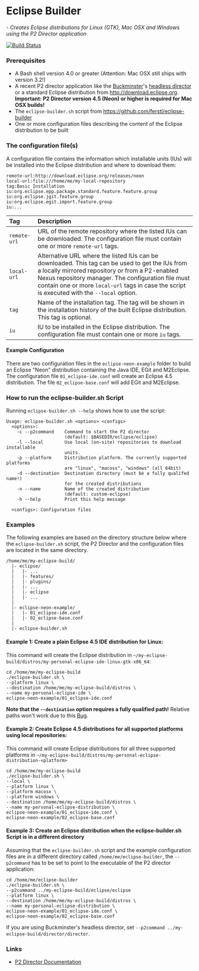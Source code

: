 # Eclipse Builder
*- Creates Eclipse distributions for Linux (GTK), Mac OSX and Windows using the P2 Director application*

[![Build Status](https://travis-ci.org/ferstl/eclipse-builder.svg?branch=master)](https://travis-ci.org/ferstl/eclipse-builder)

### Prerequisites
 - A Bash shell version 4.0 or greater (Attention: Mac OSX still ships with version 3.2!)
 - A recent P2 director application like the [Buckminster](http://www.eclipse.org/buckminster/downloads.html)'s [headless director](http://www.eclipse.org/downloads/download.php?file=/tools/buckminster/products/director_latest.zip) or a standard Eclipse distribution from http://download.eclipse.org. **Important: P2 Director version 4.5 (Neon) or higher is required for Mac OSX builds!**
 - The `eclipse-builder.sh` script from https://github.com/ferstl/eclipse-builder
 - One or more configuration files describing the content of the Eclipse distribution to be built


### The configuration file(s)
A configuration file contains the information which installable units (IUs) will be installed into the Eclipse distribution and where to download them:

    remote-url:http://download.eclipse.org/releases/neon
    local-url:file:///home/me/my-local-repository
    tag:Basic Installation
    iu:org.eclipse.epp.package.standard.feature.feature.group
    iu:org.eclipse.jgit.feature.group
    iu:org.eclipse.egit.import.feature.group
    iu:...

| Tag | Description |
|:----|:------------|
| `remote-url` | URL of the remote repository where the listed IUs can be downloaded. The configuration file must contain one or more `remote-url` tags.
| `local-url` | Alternative URL where the listed IUs can be downloaded. This tag can be used to get the IUs from a locally mirrored repository or from a P2-enabled Nexus repository manager. The configuration file must contain one or more `local-url` tags in case the script is executed with the `--local` option.
| `tag` | Name of the installation tag. The tag will be shown in the installation history of the built Eclipse distribution. This tag is optional.
| `iu` | IU to be installed in the Eclipse distribution. The configuration file must contain one or more `iu` tags.


#### Example Configuration
There are two configuration files in the `eclipse-neon-example` folder to build an Eclipse "Neon" distribution containing the Java IDE, EGit and M2Eclipse. The configuration file `01_eclipse-ide.conf` will create an Eclipse 4.5 distribution. The file `02_eclipse-base.conf` will add EGit and M2Eclipse.


 
### How to run the eclipse-builder.sh Script
Running `eclipse-builder.sh --help` shows how to use the script:

    Usage: eclipse-builder.sh <options> <configs>
      <options>:
        -c --p2command    Command to start the P2 director
                          (default: $BASEDIR/eclipse/eclipse)
        -l --local        Use local (on-site) repositories to download installable
                          units.
        -p --platform     Distribution platform. The currently supported platforms
                          are "linux", "macosx", "windows" (all 64bit)
        -d --destination  Destination directory (must be a fully qualifed name!)
                          for the created distributions
        -n --name         Name of the created distribution
                          (default: custom-eclipse)
        -h --help         Print this help message
      
      <configs>: Configuration files
      
### Examples
The following examples are based on the directory structure below where the `eclipse-builder.sh` script, the P2 Director and the configuration files are located in the same directory.

    /home/me/my-eclipse-build/
      |- eclipse/
      |   |- ...
      |   |- features/
      |   |- plugins/
      |   |- ...
      |   |- eclipse
      |   |- ...
      |
      |- eclipse-neon-example/
      |   |- 01_eclipse-ide.conf
      |   |- 02_eclipse-base.conf
      |
      |- eclipse-builder.sh


#### Example 1: Create a plain Eclipse 4.5 IDE distribution for Linux:
This command will create the Eclipse distribution in `~/my-eclipse-build/distros/my-personal-eclipse-ide-linux-gtk-x86_64`:

    cd /home/me/my-eclipse-build
    ./eclipse-builder.sh \
    --platform linux \
    --destination /home/me/my-eclipse-build/distros \
    --name my-personal-eclipse-ide \
    eclipse-neon-example/01_eclipse-ide.conf
    
**Note that the `--destination` option requires a fully qualified path!** Relative paths won't work due to this [Bug](https://bugs.eclipse.org/bugs/show_bug.cgi?id=329619).


#### Example 2: Create Eclipse 4.5 distributions for all supported platforms using local repositories:
This command will create Eclipse distributions for all three supported platforms in `~/my-eclipse-build/distros/my-personal-eclipse-distribution-<platform>`

    cd /home/me/my-eclipse-build
    ./eclipse-builder.sh \
    --local \
    --platform linux \
    --platform macosx \
    --platform windows \
    --destination /home/me/my-eclipse-build/distros \
    --name my-personal-eclipse-distribution \
    eclipse-neon-example/01_eclipse-ide.conf \
    eclipse-neon-example/02_eclipse-base.conf


#### Example 3: Create an Eclipse distribution when the eclipse-builder.sh Script is in a different directory
Assuming that the `eclipse-builder.sh` script and the example configuration files are in a different directory called `/home/me/eclipse-builder`, the `--p2command` has to be set to point to the executable of the P2 director application:

    cd /home/me/eclipse-builder
    ./eclipse-builder.sh \
    --p2command ../my-eclipse-build/eclipse/eclipse
    --platform linux \
    --destination /home/me/my-eclipse-build/distros \
    --name my-personal-eclipse-distribution \
    eclipse-neon-example/01_eclipse-ide.conf \
    eclipse-neon-example/02_eclipse-base.conf
 
 If you are using Buckminster's headless director, set `--p2command ../my-eclipse-build/director/director`.


### Links
 - [P2 Director Documentation](http://help.eclipse.org/neon/index.jsp?topic=%2Forg.eclipse.platform.doc.isv%2Fguide%2Fp2_director.html)
